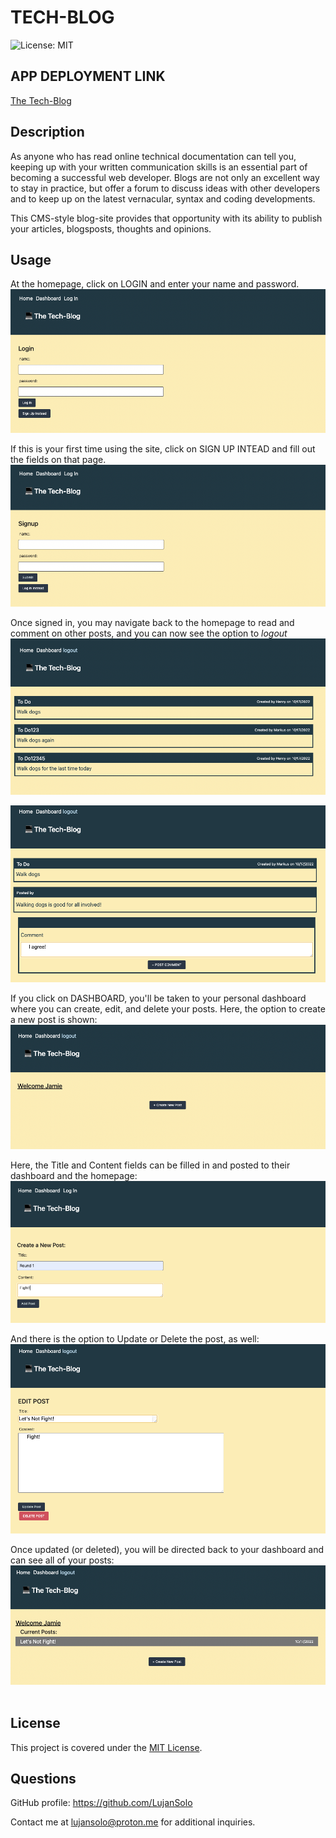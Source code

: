 # TECH-BLOG

![License: MIT](https://img.shields.io/badge/License-MIT-yellow.svg)

## APP DEPLOYMENT LINK

[The Tech-Blog](https://)

## Description
  
As anyone who has read online technical documentation can tell you, keeping up with your written communication skills is an essential part of becoming a successful web developer. Blogs are not only an excellent way to stay in practice, but offer a forum to discuss ideas with other developers and to keep up on the latest vernacular, syntax and coding developments. <br />

This CMS-style blog-site provides that opportunity with its ability to publish your articles, blogsposts, thoughts and opinions. 


## Usage

At the homepage, click on LOGIN and enter your name and password.<br />
![view of homepage with login prompt](./assets/images/tech-blog2.png) <br />

If this is your first time using the site, click on SIGN UP INTEAD and fill out the fields on that page. <br />
![sign-in screen](./assets/images/tech-blog3.png) <br />

Once signed in, you may navigate back to the homepage to read and comment on other posts, and you can now see the option to <i> logout </i> <br />
![homepage screen](./assets/images/tech-blog1.png) <br />

![post with comments screen](./assets/images/tech-blog10.png) <br />

If you click on DASHBOARD, you'll be taken to your personal dashboard where you can create, edit, and delete your posts. Here, the option to create a new post is shown:
![dashboard screen with option to create a new post](./assets/images/tech-blog4.png) <br />

Here, the Title and Content fields can be filled in and posted to their dashboard and the homepage:
![user's post in creation](./assets/images/tech-blog5.png) <br />

And there is the option to Update or Delete the post, as well:
![user's posts amidst an update](./assets/images/tech-blog8.png) <br />

Once updated (or deleted), you will be directed back to your dashboard and can see all of your posts:
![dashboard with created links to user's posts](./assets/images/tech-blog9.png) <br />
<br />

## License


This project is covered under the [MIT License](https://opensource.org/licenses/MIT).


## Questions

GitHub profile: https://github.com/LujanSolo

Contact me at lujansolo@proton.me for additional inquiries.
